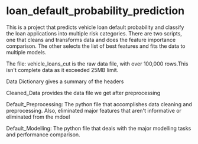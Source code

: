 # loan_default_probability_prediction
This is a project that predicts vehicle loan default probability and classify the loan applications into multiple risk categories. There are two scripts, one that cleans and transforms data and does the feature importance comparison. The other selects the list of best features and fits the data to multiple models.


The file: vehicle_loans_cut is the raw data file, with over 100,000 rows.This isn't complete data as it exceeded 25MB limit.

Data Dictionary gives a summary of the headers

Cleaned_Data provides the data file we get after preprocessing

Default_Preprocessing: The python file that accomplishes data cleaning and preprocessing. Also, eliminated major features that aren't informative or eliminated from the mdoel

Default_Modelling: The python file that deals with the major modelling tasks and performance comparison.
